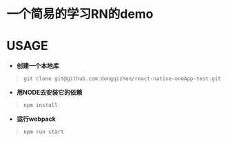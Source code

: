 # 一个简易的学习RN的demo

# USAGE

* __创建一个本地库__ 
> `git clone git@github.com:dongqizhen/react-native-oneApp-test.git`

* __用NODE去安装它的依赖__
> `npm install`

* __运行webpack__
> `npm run start`